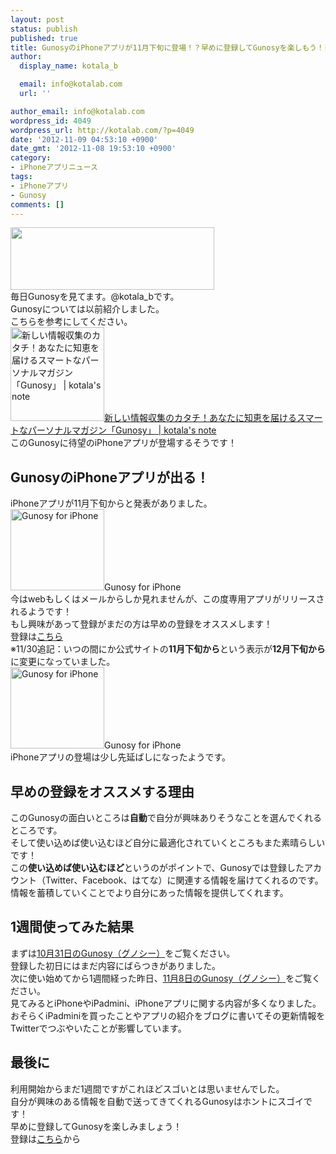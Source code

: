 ```yaml
---
layout: post
status: publish
published: true
title: GunosyのiPhoneアプリが11月下旬に登場！？早めに登録してGunosyを楽しもう！※11/30追記あり！
author:
  display_name: kotala_b

  email: info@kotalab.com
  url: ''

author_email: info@kotalab.com
wordpress_id: 4049
wordpress_url: http://kotalab.com/?p=4049
date: '2012-11-09 04:53:10 +0900'
date_gmt: '2012-11-08 19:53:10 +0900'
category:
- iPhoneアプリニュース
tags:
- iPhoneアプリ
- Gunosy
comments: []
---
```

<p><a href="http://kotalab.com/wp-content/uploads/gunosy_20121109.png" target="_blank"><img src="http://kotalab.com/wp-content/uploads/gunosy_20121109.png" alt="" title="gunosy_20121109" width="326" height="100" class="alignnone size-full wp-image-4050" /></a><br />
毎日Gunosyを見てます。@kotala_bです。<br />
Gunosyについては以前紹介しました。<br />
こちらを参考にしてください。<br />
<a href="http://kotalab.com/gunosy-new" target="_blank"><img  class="alignleft" src="http://kotalab.com/wp-content/uploads/gunosy_121031.jpg" alt="新しい情報収集のカタチ！あなたに知恵を届けるスマートなパーソナルマガジン「Gunosy」 | kotala's note" width="150" /></a><a href="http://kotalab.com/gunosy-new" target="_blank">新しい情報収集のカタチ！あなたに知恵を届けるスマートなパーソナルマガジン「Gunosy」 | kotala's note</a><br style="clear:both;" />このGunosyに待望のiPhoneアプリが登場するそうです！<br />
<!--more--></p>
<h2>GunosyのiPhoneアプリが出る！</h2>
<p>iPhoneアプリが11月下旬からと発表がありました。<br />
<span class="removed_link" title="http://gunosy.com/iphone/"><img  class="alignleft" src="http://capture.heartrails.com/150x130?http://gunosy.com/iphone/" alt="Gunosy for iPhone" width="150" height="130" /></span><span class="removed_link" title="http://gunosy.com/iphone/">Gunosy for iPhone</span><a href="http://b.hatena.ne.jp/entry/http://gunosy.com/iphone/" target="_blank"><img border="0" src="http://b.hatena.ne.jp/entry/image/http://gunosy.com/iphone/" alt="" /></a><br style="clear:both;" />今はwebもしくはメールからしか見れませんが、この度専用アプリがリリースされるようです！<br />
もし興味があって登録がまだの方は早めの登録をオススメします！<br />
登録は<a href="http://gunosy.com/" target="_blank">こちら</a><br />
※11/30追記：いつの間にか公式サイトの<strong>11月下旬から</strong>という表示が<strong>12月下旬から</strong>に変更になっていました。<br />
<span class="removed_link" title="http://gunosy.com/iphone/"><img  class="alignleft" src="http://capture.heartrails.com/150x130?http://gunosy.com/iphone/" alt="Gunosy for iPhone" width="150" height="130" /></span><span class="removed_link" title="http://gunosy.com/iphone/">Gunosy for iPhone</span><a href="http://b.hatena.ne.jp/entry/http://gunosy.com/iphone/" target="_blank"><img border="0" src="http://b.hatena.ne.jp/entry/image/http://gunosy.com/iphone/" alt="" /></a><br style="clear:both;" />iPhoneアプリの登場は少し先延ばしになったようです。</p>
<h2>早めの登録をオススメする理由</h2>
<p>このGunosyの面白いところは<strong>自動</strong>で自分が興味ありそうなことを選んでくれるところです。<br />
そして使い込めば使い込むほど自分に最適化されていくところもまた素晴らしいです！<br />
この<strong>使い込めば使い込むほど</strong>というのがポイントで、Gunosyでは登録したアカウント（Twitter、Facebook、はてな）に関連する情報を届けてくれるのです。<br />
情報を蓄積していくことでより自分にあった情報を提供してくれます。</p>
<h2>1週間使ってみた結果</h2>
<p>まずは<a href="http://gunosy.com/kotala_b/2012/10/31" target="_blank">10月31日のGunosy（グノシー）</a>をご覧ください。<br />
登録した初日にはまだ内容にばらつきがありました。<br />
次に使い始めてから1週間経った昨日、<a href="http://gunosy.com/kotala_b/2012/11/08" target="_blank">11月8日のGunosy（グノシー）</a>をご覧ください。<br />
見てみるとiPhoneやiPadmini、iPhoneアプリに関する内容が多くなりました。<br />
おそらくiPadminiを買ったことやアプリの紹介をブログに書いてその更新情報をTwitterでつぶやいたことが影響しています。</p>
<h2>最後に</h2>
<p>利用開始からまだ1週間ですがこれほどスゴいとは思いませんでした。<br />
自分が興味のある情報を自動で送ってきてくれるGunosyはホントにスゴイです！<br />
早めに登録してGunosyを楽しみましょう！<br />
登録は<a href="http://gunosy.com/" target="_blank">こちら</a>から</p>
